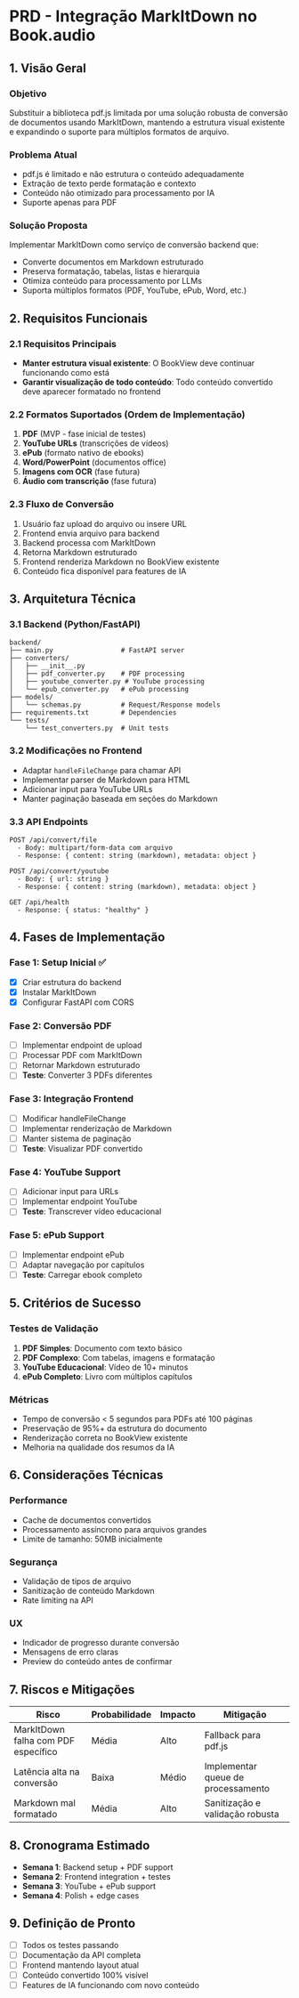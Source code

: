 # PRD - Integração MarkItDown no Book.audio

## 1. Visão Geral

### Objetivo
Substituir a biblioteca pdf.js limitada por uma solução robusta de conversão de documentos usando MarkItDown, mantendo a estrutura visual existente e expandindo o suporte para múltiplos formatos de arquivo.

### Problema Atual
- pdf.js é limitado e não estrutura o conteúdo adequadamente
- Extração de texto perde formatação e contexto
- Conteúdo não otimizado para processamento por IA
- Suporte apenas para PDF

### Solução Proposta
Implementar MarkItDown como serviço de conversão backend que:
- Converte documentos em Markdown estruturado
- Preserva formatação, tabelas, listas e hierarquia
- Otimiza conteúdo para processamento por LLMs
- Suporta múltiplos formatos (PDF, YouTube, ePub, Word, etc.)

## 2. Requisitos Funcionais

### 2.1 Requisitos Principais
- **Manter estrutura visual existente**: O BookView deve continuar funcionando como está
- **Garantir visualização de todo conteúdo**: Todo conteúdo convertido deve aparecer formatado no frontend

### 2.2 Formatos Suportados (Ordem de Implementação)
1. **PDF** (MVP - fase inicial de testes)
2. **YouTube URLs** (transcrições de vídeos)
3. **ePub** (formato nativo de ebooks)
4. **Word/PowerPoint** (documentos office)
5. **Imagens com OCR** (fase futura)
6. **Áudio com transcrição** (fase futura)

### 2.3 Fluxo de Conversão
1. Usuário faz upload do arquivo ou insere URL
2. Frontend envia arquivo para backend
3. Backend processa com MarkItDown
4. Retorna Markdown estruturado
5. Frontend renderiza Markdown no BookView existente
6. Conteúdo fica disponível para features de IA

## 3. Arquitetura Técnica

### 3.1 Backend (Python/FastAPI)
```
backend/
├── main.py                 # FastAPI server
├── converters/
│   ├── __init__.py
│   ├── pdf_converter.py    # PDF processing
│   ├── youtube_converter.py # YouTube processing
│   └── epub_converter.py   # ePub processing
├── models/
│   └── schemas.py          # Request/Response models
├── requirements.txt        # Dependencies
└── tests/
    └── test_converters.py  # Unit tests
```

### 3.2 Modificações no Frontend
- Adaptar `handleFileChange` para chamar API
- Implementar parser de Markdown para HTML
- Adicionar input para YouTube URLs
- Manter paginação baseada em seções do Markdown

### 3.3 API Endpoints
```
POST /api/convert/file
  - Body: multipart/form-data com arquivo
  - Response: { content: string (markdown), metadata: object }

POST /api/convert/youtube
  - Body: { url: string }
  - Response: { content: string (markdown), metadata: object }

GET /api/health
  - Response: { status: "healthy" }
```

## 4. Fases de Implementação

### Fase 1: Setup Inicial ✅
- [x] Criar estrutura do backend
- [x] Instalar MarkItDown
- [x] Configurar FastAPI com CORS

### Fase 2: Conversão PDF
- [ ] Implementar endpoint de upload
- [ ] Processar PDF com MarkItDown
- [ ] Retornar Markdown estruturado
- [ ] **Teste**: Converter 3 PDFs diferentes

### Fase 3: Integração Frontend
- [ ] Modificar handleFileChange
- [ ] Implementar renderização de Markdown
- [ ] Manter sistema de paginação
- [ ] **Teste**: Visualizar PDF convertido

### Fase 4: YouTube Support
- [ ] Adicionar input para URLs
- [ ] Implementar endpoint YouTube
- [ ] **Teste**: Transcrever vídeo educacional

### Fase 5: ePub Support
- [ ] Implementar endpoint ePub
- [ ] Adaptar navegação por capítulos
- [ ] **Teste**: Carregar ebook completo

## 5. Critérios de Sucesso

### Testes de Validação
1. **PDF Simples**: Documento com texto básico
2. **PDF Complexo**: Com tabelas, imagens e formatação
3. **YouTube Educacional**: Vídeo de 10+ minutos
4. **ePub Completo**: Livro com múltiplos capítulos

### Métricas
- Tempo de conversão < 5 segundos para PDFs até 100 páginas
- Preservação de 95%+ da estrutura do documento
- Renderização correta no BookView existente
- Melhoria na qualidade dos resumos da IA

## 6. Considerações Técnicas

### Performance
- Cache de documentos convertidos
- Processamento assíncrono para arquivos grandes
- Limite de tamanho: 50MB inicialmente

### Segurança
- Validação de tipos de arquivo
- Sanitização de conteúdo Markdown
- Rate limiting na API

### UX
- Indicador de progresso durante conversão
- Mensagens de erro claras
- Preview do conteúdo antes de confirmar

## 7. Riscos e Mitigações

| Risco | Probabilidade | Impacto | Mitigação |
|-------|--------------|---------|-----------|
| MarkItDown falha com PDF específico | Média | Alto | Fallback para pdf.js |
| Latência alta na conversão | Baixa | Médio | Implementar queue de processamento |
| Markdown mal formatado | Média | Alto | Sanitização e validação robusta |

## 8. Cronograma Estimado

- **Semana 1**: Backend setup + PDF support
- **Semana 2**: Frontend integration + testes
- **Semana 3**: YouTube + ePub support
- **Semana 4**: Polish + edge cases

## 9. Definição de Pronto

- [ ] Todos os testes passando
- [ ] Documentação da API completa
- [ ] Frontend mantendo layout atual
- [ ] Conteúdo convertido 100% visível
- [ ] Features de IA funcionando com novo conteúdo